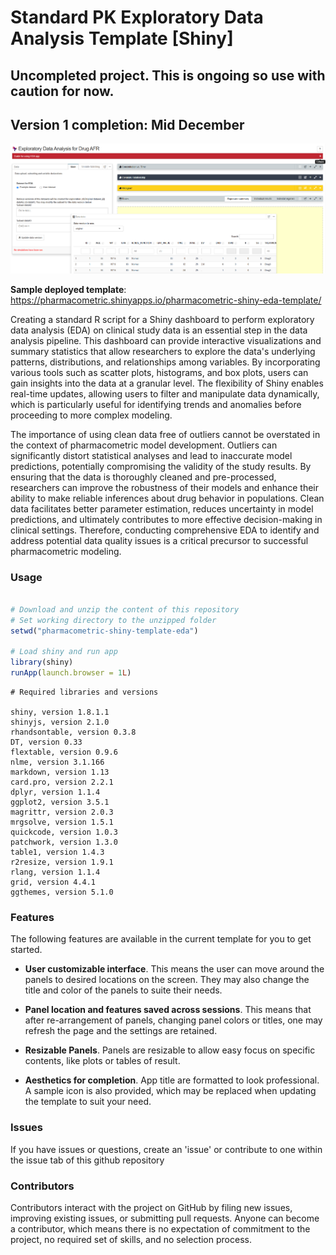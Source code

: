 # Standard PK Exploratory Data Analysis Template [Shiny]

## Uncompleted project. This is ongoing so use with caution for now.
## Version 1 completion: Mid December

<img src="www/preview3.png">


__Sample deployed template__: https://pharmacometric.shinyapps.io/pharmacometric-shiny-eda-template/

Creating a standard R script for a Shiny dashboard to perform exploratory data analysis (EDA) on clinical study data is an essential step in the data analysis pipeline. This dashboard can provide interactive visualizations and summary statistics that allow researchers to explore the data's underlying patterns, distributions, and relationships among variables. By incorporating various tools such as scatter plots, histograms, and box plots, users can gain insights into the data at a granular level. The flexibility of Shiny enables real-time updates, allowing users to filter and manipulate data dynamically, which is particularly useful for identifying trends and anomalies before proceeding to more complex modeling.

The importance of using clean data free of outliers cannot be overstated in the context of pharmacometric model development. Outliers can significantly distort statistical analyses and lead to inaccurate model predictions, potentially compromising the validity of the study results. By ensuring that the data is thoroughly cleaned and pre-processed, researchers can improve the robustness of their models and enhance their ability to make reliable inferences about drug behavior in populations. Clean data facilitates better parameter estimation, reduces uncertainty in model predictions, and ultimately contributes to more effective decision-making in clinical settings. Therefore, conducting comprehensive EDA to identify and address potential data quality issues is a critical precursor to successful pharmacometric modeling.

### Usage 
```r

# Download and unzip the content of this repository
# Set working directory to the unzipped folder
setwd("pharmacometric-shiny-template-eda")

# Load shiny and run app
library(shiny)
runApp(launch.browser = 1L)

```


```
# Required libraries and versions

shiny, version 1.8.1.1
shinyjs, version 2.1.0
rhandsontable, version 0.3.8
DT, version 0.33
flextable, version 0.9.6
nlme, version 3.1.166
markdown, version 1.13
card.pro, version 2.2.1
dplyr, version 1.1.4
ggplot2, version 3.5.1
magrittr, version 2.0.3
mrgsolve, version 1.5.1
quickcode, version 1.0.3
patchwork, version 1.3.0
table1, version 1.4.3
r2resize, version 1.9.1
rlang, version 1.1.4
grid, version 4.4.1
ggthemes, version 5.1.0
```
### Features

The following features are available in the current template for you to get started.

 - __User customizable interface__. This means the user can move around the panels to desired locations on the screen. They may also change the title and color of the panels to suite their needs. 
 - __Panel location and features saved across sessions__. This means that after re-arrangement of panels, changing panel colors or titles, one may refresh the page and the settings are retained.
 - __Resizable Panels__. Panels are resizable to allow easy focus on specific contents, like plots or tables of result.

 - __Aesthetics for completion__. App title are formatted to look professional. A sample icon is also provided, which may be replaced when updating the template to suit your need.
 
 
 
### Issues

If you have issues or questions, create an 'issue' or contribute to one within the issue tab of this github repository


### Contributors

Contributors interact with the project on GitHub by filing new issues, improving existing issues, or submitting pull requests. Anyone can become a contributor, which means there is no expectation of commitment to the project, no required set of skills, and no selection process.
